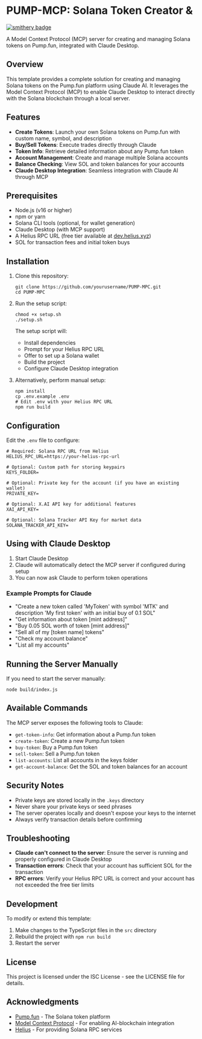 # PUMP-MCP: Solana Token Creator & 
[![smithery badge](https://smithery.ai/badge/@8bitsats/pump-mcp)](https://smithery.ai/server/@8bitsats/pump-mcp)

A Model Context Protocol (MCP) server for creating and managing Solana tokens on Pump.fun, integrated with Claude Desktop.

## Overview

This template provides a complete solution for creating and managing Solana tokens on the Pump.fun platform using Claude AI. It leverages the Model Context Protocol (MCP) to enable Claude Desktop to interact directly with the Solana blockchain through a local server.

## Features

- **Create Tokens**: Launch your own Solana tokens on Pump.fun with custom name, symbol, and description
- **Buy/Sell Tokens**: Execute trades directly through Claude
- **Token Info**: Retrieve detailed information about any Pump.fun token
- **Account Management**: Create and manage multiple Solana accounts
- **Balance Checking**: View SOL and token balances for your accounts
- **Claude Desktop Integration**: Seamless integration with Claude AI through MCP

## Prerequisites

- Node.js (v16 or higher)
- npm or yarn
- Solana CLI tools (optional, for wallet generation)
- Claude Desktop (with MCP support)
- A Helius RPC URL (free tier available at [dev.helius.xyz](https://dev.helius.xyz/))
- SOL for transaction fees and initial token buys

## Installation

1. Clone this repository:
   ```
   git clone https://github.com/yourusername/PUMP-MPC.git
   cd PUMP-MPC
   ```

2. Run the setup script:
   ```
   chmod +x setup.sh
   ./setup.sh
   ```

   The setup script will:
   - Install dependencies
   - Prompt for your Helius RPC URL
   - Offer to set up a Solana wallet
   - Build the project
   - Configure Claude Desktop integration

3. Alternatively, perform manual setup:
   ```
   npm install
   cp .env.example .env
   # Edit .env with your Helius RPC URL
   npm run build
   ```

## Configuration

Edit the `.env` file to configure:

```
# Required: Solana RPC URL from Helius
HELIUS_RPC_URL=https://your-helius-rpc-url

# Optional: Custom path for storing keypairs
KEYS_FOLDER=

# Optional: Private key for the account (if you have an existing wallet)
PRIVATE_KEY=

# Optional: X.AI API key for additional features
XAI_API_KEY=

# Optional: Solana Tracker API Key for market data
SOLANA_TRACKER_API_KEY=
```

## Using with Claude Desktop

1. Start Claude Desktop
2. Claude will automatically detect the MCP server if configured during setup
3. You can now ask Claude to perform token operations

### Example Prompts for Claude

- "Create a new token called 'MyToken' with symbol 'MTK' and description 'My first token' with an initial buy of 0.1 SOL"
- "Get information about token [mint address]"
- "Buy 0.05 SOL worth of token [mint address]"
- "Sell all of my [token name] tokens"
- "Check my account balance"
- "List all my accounts"

## Running the Server Manually

If you need to start the server manually:

```
node build/index.js
```

## Available Commands

The MCP server exposes the following tools to Claude:

- `get-token-info`: Get information about a Pump.fun token
- `create-token`: Create a new Pump.fun token
- `buy-token`: Buy a Pump.fun token
- `sell-token`: Sell a Pump.fun token
- `list-accounts`: List all accounts in the keys folder
- `get-account-balance`: Get the SOL and token balances for an account

## Security Notes

- Private keys are stored locally in the `.keys` directory
- Never share your private keys or seed phrases
- The server operates locally and doesn't expose your keys to the internet
- Always verify transaction details before confirming

## Troubleshooting

- **Claude can't connect to the server**: Ensure the server is running and properly configured in Claude Desktop
- **Transaction errors**: Check that your account has sufficient SOL for the transaction
- **RPC errors**: Verify your Helius RPC URL is correct and your account has not exceeded the free tier limits

## Development

To modify or extend this template:

1. Make changes to the TypeScript files in the `src` directory
2. Rebuild the project with `npm run build`
3. Restart the server

## License

This project is licensed under the ISC License - see the LICENSE file for details.

## Acknowledgments

- [Pump.fun](https://pump.fun) - The Solana token platform
- [Model Context Protocol](https://github.com/anthropics/anthropic-cookbook/tree/main/mcp) - For enabling AI-blockchain integration
- [Helius](https://helius.xyz) - For providing Solana RPC services

